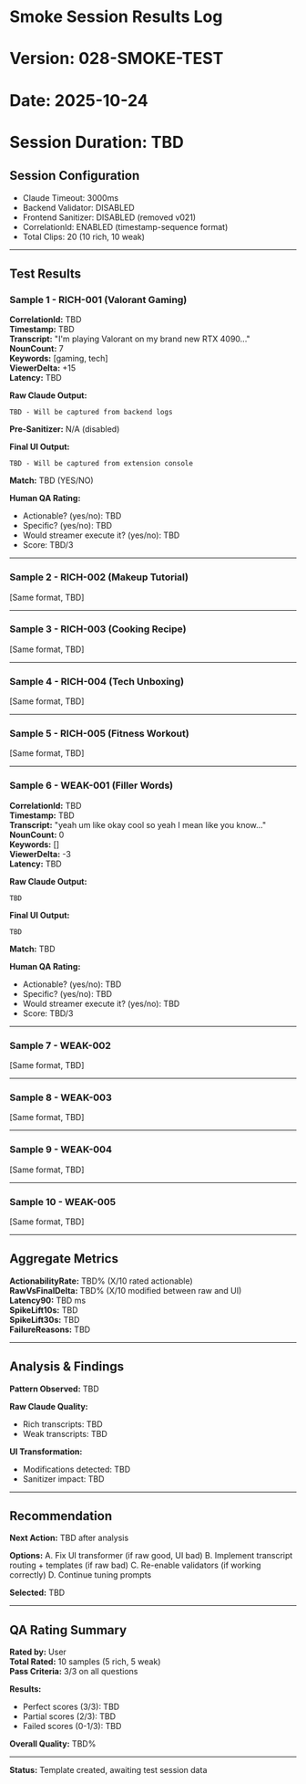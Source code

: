 # Smoke Session Results Log
# Version: 028-SMOKE-TEST
# Date: 2025-10-24
# Session Duration: TBD

## Session Configuration
- Claude Timeout: 3000ms
- Backend Validator: DISABLED
- Frontend Sanitizer: DISABLED (removed v021)
- CorrelationId: ENABLED (timestamp-sequence format)
- Total Clips: 20 (10 rich, 10 weak)

---

## Test Results

### Sample 1 - RICH-001 (Valorant Gaming)
**CorrelationId:** TBD  
**Timestamp:** TBD  
**Transcript:** "I'm playing Valorant on my brand new RTX 4090..."  
**NounCount:** 7  
**Keywords:** [gaming, tech]  
**ViewerDelta:** +15  
**Latency:** TBD  

**Raw Claude Output:**
```
TBD - Will be captured from backend logs
```

**Pre-Sanitizer:** N/A (disabled)

**Final UI Output:**
```
TBD - Will be captured from extension console
```

**Match:** TBD (YES/NO)

**Human QA Rating:**
- Actionable? (yes/no): TBD
- Specific? (yes/no): TBD
- Would streamer execute it? (yes/no): TBD
- Score: TBD/3

---

### Sample 2 - RICH-002 (Makeup Tutorial)
[Same format, TBD]

---

### Sample 3 - RICH-003 (Cooking Recipe)
[Same format, TBD]

---

### Sample 4 - RICH-004 (Tech Unboxing)
[Same format, TBD]

---

### Sample 5 - RICH-005 (Fitness Workout)
[Same format, TBD]

---

### Sample 6 - WEAK-001 (Filler Words)
**CorrelationId:** TBD  
**Timestamp:** TBD  
**Transcript:** "yeah um like okay cool so yeah I mean like you know..."  
**NounCount:** 0  
**Keywords:** []  
**ViewerDelta:** -3  
**Latency:** TBD  

**Raw Claude Output:**
```
TBD
```

**Final UI Output:**
```
TBD
```

**Match:** TBD

**Human QA Rating:**
- Actionable? (yes/no): TBD
- Specific? (yes/no): TBD
- Would streamer execute it? (yes/no): TBD
- Score: TBD/3

---

### Sample 7 - WEAK-002
[Same format, TBD]

---

### Sample 8 - WEAK-003
[Same format, TBD]

---

### Sample 9 - WEAK-004
[Same format, TBD]

---

### Sample 10 - WEAK-005
[Same format, TBD]

---

## Aggregate Metrics

**ActionabilityRate:** TBD% (X/10 rated actionable)  
**RawVsFinalDelta:** TBD% (X/10 modified between raw and UI)  
**Latency90:** TBD ms  
**SpikeLift10s:** TBD  
**SpikeLift30s:** TBD  
**FailureReasons:** TBD  

---

## Analysis & Findings

**Pattern Observed:** TBD

**Raw Claude Quality:**
- Rich transcripts: TBD
- Weak transcripts: TBD

**UI Transformation:**
- Modifications detected: TBD
- Sanitizer impact: TBD

---

## Recommendation

**Next Action:** TBD after analysis

**Options:**
A. Fix UI transformer (if raw good, UI bad)
B. Implement transcript routing + templates (if raw bad)
C. Re-enable validators (if working correctly)
D. Continue tuning prompts

**Selected:** TBD

---

## QA Rating Summary

**Rated by:** User  
**Total Rated:** 10 samples (5 rich, 5 weak)  
**Pass Criteria:** 3/3 on all questions  

**Results:**
- Perfect scores (3/3): TBD
- Partial scores (2/3): TBD
- Failed scores (0-1/3): TBD

**Overall Quality:** TBD%

---

**Status:** Template created, awaiting test session data

